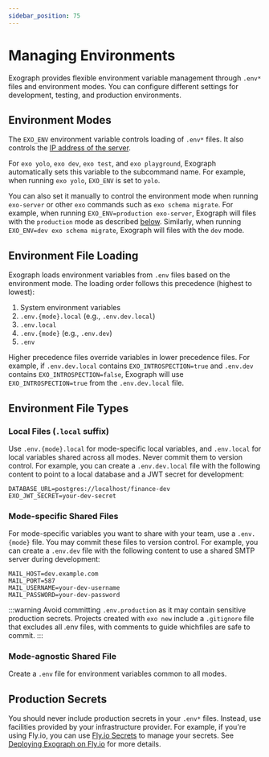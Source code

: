 ```yaml
---
sidebar_position: 75
---
```


# Managing Environments

Exograph provides flexible environment variable management through `.env*` files and environment modes. You can configure different settings for development, testing, and production environments.

## Environment Modes

The `EXO_ENV` environment variable controls loading of `.env*` files. It also controls the [IP address of the server](cli-reference/environment.md#http-paths).

For `exo yolo`, `exo dev`, `exo test`, and `exo playground`, Exograph automatically sets this variable to the subcommand name. For example, when running `exo yolo`, `EXO_ENV` is set to `yolo`.

You can also set it manually to control the environment mode when running `exo-server` or other `exo` commands such as `exo schema migrate`. For example, when running `EXO_ENV=production exo-server`, Exograph will files with the `production` mode as described [below](#environment-file-loading). Similarly, when running `EXO_ENV=dev exo schema migrate`, Exograph will files with the `dev` mode.

## Environment File Loading

Exograph loads environment variables from `.env` files based on the environment mode. The loading order follows this precedence (highest to lowest):

1. System environment variables
2. `.env.{mode}.local` (e.g., `.env.dev.local`)
3. `.env.local`
4. `.env.{mode}` (e.g., `.env.dev`)
5. `.env`

Higher precedence files override variables in lower precedence files. For example, if `.env.dev.local` contains `EXO_INTROSPECTION=true` and `.env.dev` contains `EXO_INTROSPECTION=false`, Exograph will use `EXO_INTROSPECTION=true` from the `.env.dev.local` file.

## Environment File Types

### Local Files (`.local` suffix)

Use `.env.{mode}.local` for mode-specific local variables, and `.env.local` for local variables shared across all modes. Never commit them to version control. For example, you can create a `.env.dev.local` file with the following content to point to a local database and a JWT secret for development:

```properties
DATABASE_URL=postgres://localhost/finance-dev
EXO_JWT_SECRET=your-dev-secret
```

### Mode-specific Shared Files

For mode-specific variables you want to share with your team, use a `.env.{mode}` file. You may commit these files to version control. For example, you can create a `.env.dev` file with the following content to use a shared SMTP server during development:

```properties
MAIL_HOST=dev.example.com
MAIL_PORT=587
MAIL_USERNAME=your-dev-username
MAIL_PASSWORD=your-dev-password
```

:::warning
Avoid committing `.env.production` as it may contain sensitive production secrets. Projects created with `exo new` include a `.gitignore` file that excludes all .env files, with comments to guide whichfiles are safe to commit.
:::

### Mode-agnostic Shared File

Create a `.env` file for environment variables common to all modes.

## Production Secrets

You should never include production secrets in your `.env*` files. Instead, use facilities provided by your infrastructure provider. For example, if you're using Fly.io, you can use [Fly.io Secrets](https://fly.io/docs/reference/secrets/) to manage your secrets. See [Deploying Exograph on Fly.io](./deployment/flyio.md#set-the-jwt-secret-or-the-oidc-url) for more details.